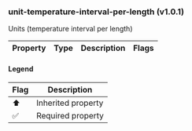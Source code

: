 ### unit-temperature-interval-per-length (v1.0.1)
Units (temperature interval per length)

| Property | Type | Description | Flags |
|---|---|---|---|


#### Legend

| Flag | Description |
| --- | --- |
| ⬆️ | Inherited property |
| ✅ | Required property |

